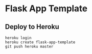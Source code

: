 # Flask App Template


## Deploy to Heroku

    heroku login
    heroku create flask-app-template
    git push heroku master
    